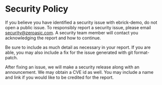 # Security Policy

If you believe you have identified a security issue with ebrick-demo, do not open a public issue. To responsibly report a security issue, please email security@zeroasic.com. A security team member will contact you acknowledging the report and how to continue.

Be sure to include as much detail as necessary in your report. If you are able, you may also include a fix for the issue generated with git format-patch.

After fixing an issue, we will make a security release along with an announcement. We may obtain a CVE id as well. You may include a name and link if you would like to be credited for the report.
